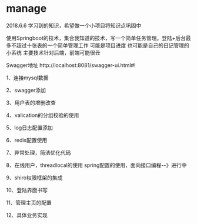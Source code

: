 # manage

2018.6.6
学习到的知识，希望做一个小项目将知识点巩固中

使用Springboot的技术，集合我知道的技术，写一个简单任务管理。登陆+后台最多不超过十张表的一个简单管理工作
可能是项目进度
也可能是自己的日记管理的小系统
主要技术针对后端，前端可能很丑

Swagger地址
http://localhost:8081/swagger-ui.html#!
 


1、连接mysql数据
	
2、swagger添加

3、用户表的增删改查

4、valication的分组校验的使用

5、log日志配置添加

6、redis配置使用

7、异常处理，简洁优化代码

8、在线用户，threadlocal的使用
   spring配置的使用，面向接口编程--》进行中

9、shiro权限框架的集成

10、登陆界面书写

11、管理主页的配置

12、具体业务实现



